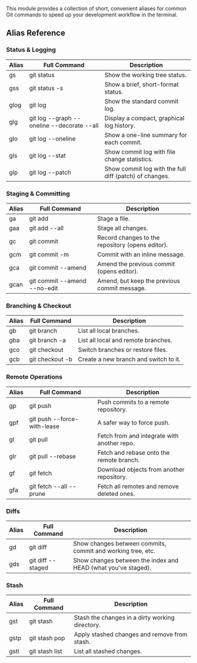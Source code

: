 This module provides a collection of short, convenient aliases for common Git commands to speed up your development workflow in the terminal.

## Alias Reference

### Status & Logging


| Alias | Full Command | Description |
| ----- | ------------ | ----------- |
| gs | git status | Show the working tree status. |
| gss | git status -s | Show a brief, short-format status. |
| glog | git log | Show the standard commit log. |
| glg | git log --graph --oneline --decorate --all | Display a compact, graphical log history. |
| glo | git log --oneline | Show a one-line summary for each commit. |
| gls | git log --stat | Show commit log with file change statistics. |
| glp | git log --patch | Show commit log with the full diff (patch) of changes. |

### Staging & Committing

| Alias | Full Command | Description |
| ----- | ------------ | ----------- |
| ga | git add | Stage a file. |
| gaa | git add --all | Stage all changes. |
| gc | git commit | Record changes to the repository (opens editor). |
| gcm | git commit -m | Commit with an inline message. |
| gca | git commit --amend | Amend the previous commit (opens editor). |
| gcan | git commit --amend --no-edit | Amend, but keep the previous commit message. |

### Branching & Checkout

| Alias | Full Command | Description |
| ----- | ------------ | ----------- |
| gb | git branch | List all local branches. |
| gba | git branch -a | List all local and remote branches. |
| gco | git checkout | Switch branches or restore files. |
| gcb | git checkout -b | Create a new branch and switch to it. |

### Remote Operations

| Alias | Full Command | Description |
| ----- | ------------ | ----------- |
| gp | git push | Push commits to a remote repository. |
| gpf | git push --force-with-lease | A safer way to force push. |
| gl | git pull | Fetch from and integrate with another repo. |
| glr | git pull --rebase | Fetch and rebase onto the remote branch. |
| gf | git fetch | Download objects from another repository. |
| gfa | git fetch --all --prune | Fetch all remotes and remove deleted ones. |

### Diffs

| Alias | Full Command | Description |
| ----- | ------------ | ----------- |
| gd | git diff | Show changes between commits, commit and working tree, etc. |
| gds | git diff --staged | Show changes between the index and HEAD (what you've staged). |

### Stash

| Alias | Full Command | Description |
| ----- | ------------ | ----------- |
| gst | git stash | Stash the changes in a dirty working directory. |
| gstp | git stash pop | Apply stashed changes and remove from stash. |
| gstl | git stash list | List all stashed changes. ||
